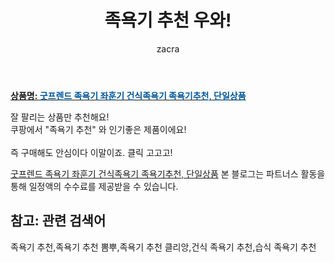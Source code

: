﻿---
layout: post
title:  "족욕기 추천 우와!"
author: zacra
categories: [ 아이템 ]
tags: [족욕기 추천,족욕기 추천 뽐뿌,족욕기 추천 클리앙,건식 족욕기 추천,습식 족욕기 추천]
image: https://static.coupangcdn.com/image/vendor_inventory/99f2/70d92fb09f8f8085230b1d689ced7de303f67dc228968200813091f7aebf.jpg 
description: "쿠팡에서 족욕기 추천 관련 상품으로 가장 잘팔리는 제품 중 하나라는 사실!!."
rating: 4.5
---

<a href="https://link.coupang.com/re/AFFSDP?lptag=AF8407795&pageKey=344054027&itemId=1093043009&vendorItemId=5609400836&traceid=V0-153-3237304cb0215d56"><b>상품명: <font color='#01579B'>굿프렌드 족욕기 좌훈기 건식족욕기 족욕기추천, 단일상품</font></b></a>

잘 팔리는 상품만 추천해요!<br/>
쿠팡에서 "족욕기 추천" 와 인기좋은 제품이에요!<br/><br/>
즉 구매해도 안심이다 이말이죠. 클릭 고고고! <br/>



<a href="https://link.coupang.com/re/AFFSDP?lptag=AF8407795&pageKey=344054027&itemId=1093043009&vendorItemId=5609400836&traceid=V0-153-3237304cb0215d56">굿프렌드 족욕기 좌훈기 건식족욕기 족욕기추천, 단일상품</a>
본 블로그는 파트너스 활동을 통해 일정액의 수수료를 제공받을 수 있습니다.

## 참고: 관련 검색어    
족욕기 추천,족욕기 추천 뽐뿌,족욕기 추천 클리앙,건식 족욕기 추천,습식 족욕기 추천